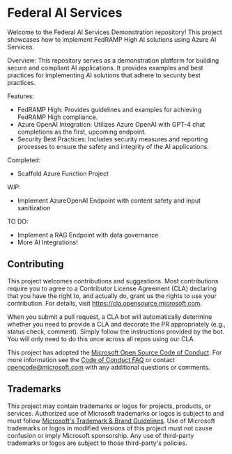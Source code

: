 # Federal AI Services
Welcome to the Federal AI Services Demonstration repository! This project showcases how to implement FedRAMP High AI solutions using Azure AI Services. 

Overview:
This repository serves as a demonstration platform for building secure and compliant AI applications. It provides examples and best practices for implementing AI solutions that adhere to security best practices.

Features:
* FedRAMP High: Provides guidelines and examples for achieving FedRAMP High compliance.
* Azure OpenAI Integration: Utilizes Azure OpenAI with GPT-4 chat completions as the first, upcoming endpoint. 
* Security Best Practices: Includes security measures and reporting processes to ensure the safety and integrity of the AI applications.

Completed: 
* Scaffold Azure Function Project

WIP: 
* Implement AzureOpenAI Endpoint with content safety and input sanitization

TO DO: 
* Implement a RAG Endpoint with data governance
* More AI Integrations! 

## Contributing

This project welcomes contributions and suggestions.  Most contributions require you to agree to a
Contributor License Agreement (CLA) declaring that you have the right to, and actually do, grant us
the rights to use your contribution. For details, visit https://cla.opensource.microsoft.com.

When you submit a pull request, a CLA bot will automatically determine whether you need to provide
a CLA and decorate the PR appropriately (e.g., status check, comment). Simply follow the instructions
provided by the bot. You will only need to do this once across all repos using our CLA.

This project has adopted the [Microsoft Open Source Code of Conduct](https://opensource.microsoft.com/codeofconduct/).
For more information see the [Code of Conduct FAQ](https://opensource.microsoft.com/codeofconduct/faq/) or
contact [opencode@microsoft.com](mailto:opencode@microsoft.com) with any additional questions or comments.

## Trademarks

This project may contain trademarks or logos for projects, products, or services. Authorized use of Microsoft 
trademarks or logos is subject to and must follow 
[Microsoft's Trademark & Brand Guidelines](https://www.microsoft.com/en-us/legal/intellectualproperty/trademarks/usage/general).
Use of Microsoft trademarks or logos in modified versions of this project must not cause confusion or imply Microsoft sponsorship.
Any use of third-party trademarks or logos are subject to those third-party's policies.
